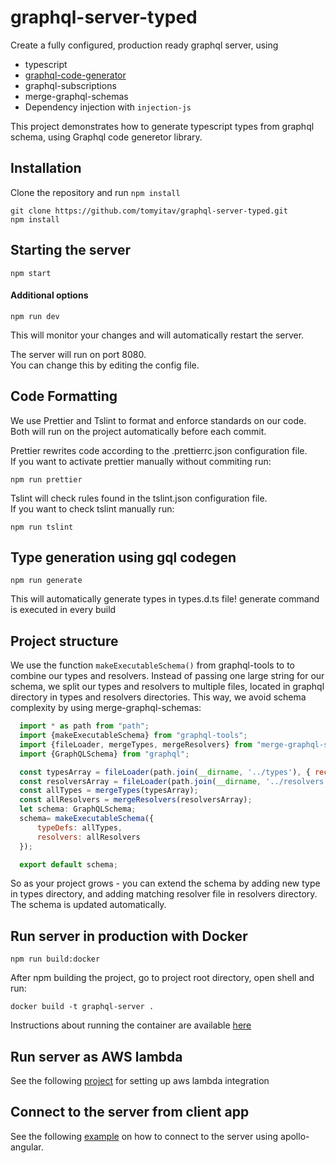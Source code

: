 # graphql-server-typed

Create a fully configured, production ready graphql server, using

+ typescript
+ [graphql-code-generator](https://github.com/dotansimha/graphql-code-generator)
+ graphql-subscriptions
+ merge-graphql-schemas
+ Dependency injection with `injection-js`

This project demonstrates how to generate typescript types from graphql schema, using Graphql code generetor library.

## Installation

Clone the repository and run `npm install`

```
git clone https://github.com/tomyitav/graphql-server-typed.git
npm install
```

## Starting the server

```
npm start
```

#### Additional options

```
npm run dev
```

This will monitor your changes and will automatically restart the server.

The server will run on port 8080. </br>
You can change this by editing the config file.

## Code Formatting

We use Prettier and Tslint to format and enforce standards on our code. </br>
Both will run on the project automatically before each commit. </br>

Prettier rewrites code according to the .prettierrc.json configuration file. </br>
If you want to activate prettier manually without commiting run: </br>

```
npm run prettier
```

Tslint will check rules found in the tslint.json configuration file. <br/>
If you want to check tslint manually run: </br>

```
npm run tslint
```


## Type generation using gql codegen

```
npm run generate
```

This will automatically generate types in types.d.ts file!
generate command is executed in every build

## Project structure

We use the function `makeExecutableSchema()` from graphql-tools to to combine our
types and resolvers. Instead of passing one large string for our schema, we
split our types and resolvers to multiple files, located in graphql directory in
types and resolvers directories. This way, we avoid schema complexity by using
merge-graphql-schemas:

```js
  import * as path from "path";
  import {makeExecutableSchema} from "graphql-tools";
  import {fileLoader, mergeTypes, mergeResolvers} from "merge-graphql-schemas";
  import {GraphQLSchema} from "graphql";

  const typesArray = fileLoader(path.join(__dirname, '../types'), { recursive: true });
  const resolversArray = fileLoader(path.join(__dirname, '../resolvers'));
  const allTypes = mergeTypes(typesArray);
  const allResolvers = mergeResolvers(resolversArray);
  let schema: GraphQLSchema;
  schema= makeExecutableSchema({
      typeDefs: allTypes,
      resolvers: allResolvers
  });

  export default schema;

```

So as your project grows - you can extend the schema by adding new type in types
directory, and adding matching resolver file in resolvers directory. The schema
is updated automatically.

## Run server in production with Docker

```
npm run build:docker
```

After npm building the project, go to project root directory, open shell and run:
```
docker build -t graphql-server .
```

Instructions about running the container are available [here](https://hub.docker.com/r/tomyitav/graphql-server-typed/)

## Run server as AWS lambda

See the following [project](https://github.com/tomyitav/apollo-typed-lambda) for setting up aws lambda integration

## Connect to the server from client app

See the following [example](https://github.com/tomyitav/apollo-angular-client-starter) on how to connect to the server using apollo-angular.

